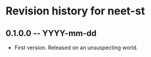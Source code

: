 # Revision history for neet-st

## 0.1.0.0 -- YYYY-mm-dd

* First version. Released on an unsuspecting world.
